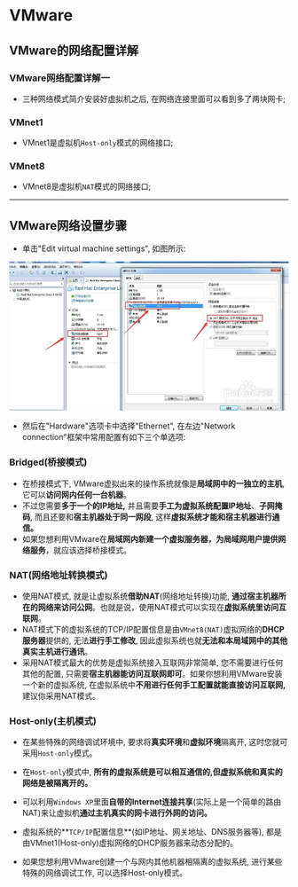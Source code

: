 # VMware
## VMware的网络配置详解

### VMware网络配置详解一
- 三种网络模式简介安装好虚拟机之后, 在网络连接里面可以看到多了两块网卡;

### VMnet1
- VMnet1是虚拟机`Host-only`模式的网络接口;

### VMnet8
- VMnet8是虚拟机`NAT`模式的网络接口;

------

## VMware网络设置步骤
- 单击"Edit virtual machine settings", 如图所示:

![VMwareNetwork][1]

- 然后在"Hardware"选项卡中选择"Ethernet", 在左边"Network connection"框架中常用配置有如下三个单选项:

### Bridged(桥接模式)
- 在桥接模式下, VMware虚拟出来的操作系统就像是**局域网中的一独立的主机**, 它可以**访问网内任何一台机器**。
- 不过您需要**多于一个的IP地址,** 并且需要**手工为虚拟系统配置IP地址**、**子网掩码**, 而且还要和**宿主机器处于同一网段**, 这样**虚拟系统才能和宿主机器进行通信。**     
- 如果您想利用VMware在**局域网内新建一个虚拟服务器，**为**局域网用户提供网络服务**，就应该选择桥接模式。

### NAT(网络地址转换模式)
- 使用NAT模式, 就是让虚拟系统**借助NAT**(网络地址转换)功能, **通过宿主机器所在的网络来访问公网**。也就是说，使用NAT模式可以实现在**虚拟系统里访问互联网**。
- NAT模式下的虚拟系统的TCP/IP配置信息是由`VMnet8(NAT)`虚拟网络的**DHCP服务器**提供的, 无法**进行手工修改**, 因此虚拟系统也就**无法和本局域网中的其他真实主机进行通讯**。
- 采用NAT模式最大的优势是虚拟系统接入互联网非常简单, 您不需要进行任何其他的配置, 只需要**宿主机器能访问互联网即可**。如果你想利用VMware安装一个新的虚拟系统, 在虚拟系统中**不用进行任何手工配置就能直接访问互联网,** 建议你采用NAT模式。

### Host-only(主机模式)
- 在某些特殊的网络调试环境中, 要求将**真实环境**和**虚拟环境**隔离开, 这时您就可采用`Host-only`模式。
- 在`Host-only`模式中, **所有的虚拟系统是可以相互通信的,**但**虚拟系统和真实的网络是被隔离开的。**
- 可以利用`Windows XP`里面**自带的Internet连接共享**(实际上是一个简单的路由NAT)来让虚拟机**通过主机真实的网卡进行外网的访问。**
- 虚拟系统的**`TCP/IP`配置信息**(如IP地址、网关地址、DNS服务器等), 都是由VMnet1(Host-only)虚拟网络的DHCP服务器来动态分配的。     
- 如果您想利用VMware创建一个与网内其他机器相隔离的虚拟系统, 进行某些特殊的网络调试工作, 可以选择Host-only模式。


  [1]: ./images/VMwareNetwork.jpg "VMwareNetwork.jpg"